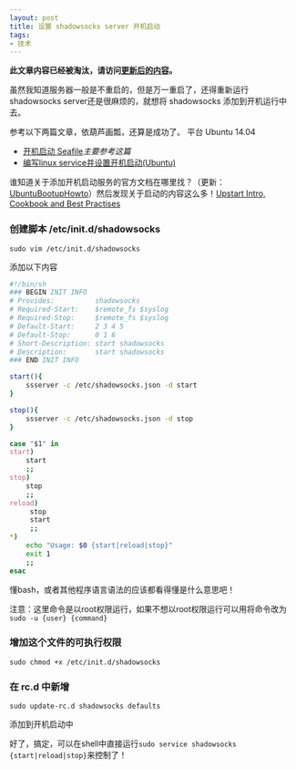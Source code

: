 ```yaml
---
layout: post
title: 设置 shadowsocks server 开机启动
tags:
- 技术
---
```


**此文章内容已经被淘汰，请访问[更新后的内容](https://blog.xavierskip.com/2021-11-02-systemctl/)。**





虽然我知道服务器一般是不重启的，但是万一重启了，还得重新运行shadowsocks server还是很麻烦的，就想将 shadowsocks 添加到开机运行中去。

参考以下两篇文章，依葫芦画瓢，还算是成功了。
平台 Ubuntu 14.04

* [开机启动 Seafile](http://manual-cn.seafile.com/deploy/start_seafile_at_system_bootup.html)*主要参考这篇*
* [ 编写linux service并设置开机启动(Ubuntu)](http://blog.csdn.net/mlnotes/article/details/9676187)

谁知道关于添加开机启动服务的官方文档在哪里找？（更新：[UbuntuBootupHowto](https://help.ubuntu.com/community/UbuntuBootupHowto)）然后发现关于启动的内容这么多！[Upstart Intro, Cookbook and Best Practises](http://upstart.ubuntu.com/cookbook/)


### 创建脚本 /etc/init.d/shadowsocks

`sudo vim /etc/init.d/shadowsocks`

添加以下内容

```bash
#!/bin/sh
### BEGIN INIT INFO
# Provides:          shadowsocks
# Required-Start:    $remote_fs $syslog
# Required-Stop:     $remote_fs $syslog
# Default-Start:     2 3 4 5
# Default-Stop:      0 1 6
# Short-Description: start shadowsocks 
# Description:       start shadowsocks
### END INIT INFO

start(){
    ssserver -c /etc/shadowsocks.json -d start
}

stop(){
    ssserver -c /etc/shadowsocks.json -d stop
}

case "$1" in
start)
    start
    ;;
stop)
    stop
    ;;
reload)
     stop
     start
     ;;
*)
    echo "Usage: $0 {start|reload|stop}"
    exit 1
    ;;
esac
```

懂bash，或者其他程序语言语法的应该都看得懂是什么意思吧！

注意：这里命令是以root权限运行，如果不想以root权限运行可以用将命令改为`sudo -u {user} {command}`

### 增加这个文件的可执行权限

`sudo chmod +x /etc/init.d/shadowsocks`


### 在 rc.d 中新增

`sudo update-rc.d shadowsocks defaults`

添加到开机启动中

好了，搞定，可以在shell中直接运行`sudo service shadowsocks {start|reload|stop}`来控制了！




